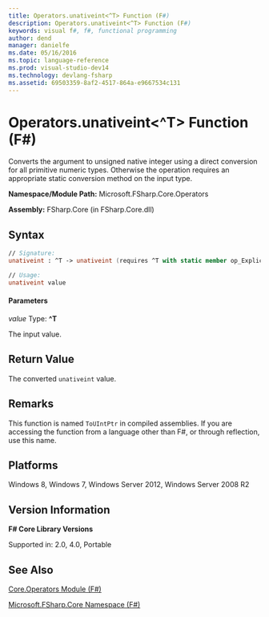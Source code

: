 ```yaml
---
title: Operators.unativeint<^T> Function (F#)
description: Operators.unativeint<^T> Function (F#)
keywords: visual f#, f#, functional programming
author: dend
manager: danielfe
ms.date: 05/16/2016
ms.topic: language-reference
ms.prod: visual-studio-dev14
ms.technology: devlang-fsharp
ms.assetid: 69503359-8af2-4517-864a-e9667534c131
---
```


# Operators.unativeint<^T> Function (F#)

Converts the argument to unsigned native integer using a direct conversion for all primitive numeric types. Otherwise the operation requires an appropriate static conversion method on the input type.

**Namespace/Module Path:** Microsoft.FSharp.Core.Operators

**Assembly:** FSharp.Core (in FSharp.Core.dll)


## Syntax

```fsharp
// Signature:
unativeint : ^T -> unativeint (requires ^T with static member op_Explicit)

// Usage:
unativeint value
```

#### Parameters
*value*
Type: **^T**


The input value.

## Return Value

The converted `unativeint` value.

## Remarks
This function is named `ToUIntPtr` in compiled assemblies. If you are accessing the function from a language other than F#, or through reflection, use this name.

## Platforms
Windows 8, Windows 7, Windows Server 2012, Windows Server 2008 R2

## Version Information
**F# Core Library Versions**

Supported in: 2.0, 4.0, Portable

## See Also
[Core.Operators Module &#40;F&#35;&#41;](Core.Operators-Module-%5BFSharp%5D.md)

[Microsoft.FSharp.Core Namespace &#40;F&#35;&#41;](Microsoft.FSharp.Core-Namespace-%5BFSharp%5D.md)
